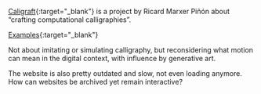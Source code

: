 <a name="caligraft01"></a>

[Caligraft](http://www.caligraft.com/abstract/){:target="_blank"} is a project by Ricard Marxer Piñón about “crafting computational calligraphies”.

[Examples](https://www.google.com/search?q=caligraft&source=lnms&tbm=isch&sa=X&ved=0ahUKEwjnnbjijP_eAhXnmOAKHZMSAjkQ_AUIECgD&biw=720&bih=767#imgrc=yNDmx37a-hyr0M:){:target="_blank"}

Not about imitating or simulating calligraphy, but reconsidering what motion can mean in the digital context, with influence by generative art.

The website is also pretty outdated and slow, not even loading anymore. How can websites be archived yet remain interactive?
